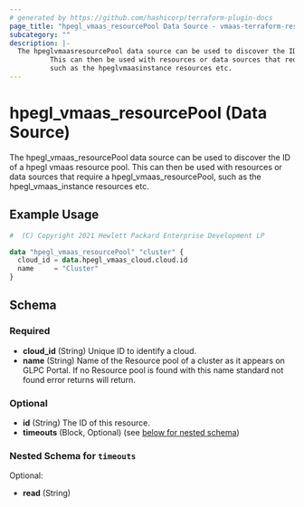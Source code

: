 ```yaml
---
# generated by https://github.com/hashicorp/terraform-plugin-docs
page_title: "hpegl_vmaas_resourcePool Data Source - vmaas-terraform-resources"
subcategory: ""
description: |-
  The hpeglvmaasresourcePool data source can be used to discover the ID of a hpegl vmaas resource pool.
          This can then be used with resources or data sources that require a hpeglvmaasresourcePool,
          such as the hpeglvmaasinstance resources etc.
---
```


# hpegl_vmaas_resourcePool (Data Source)

The hpegl_vmaas_resourcePool data source can be used to discover the ID of a hpegl vmaas resource pool.
		This can then be used with resources or data sources that require a hpegl_vmaas_resourcePool,
		such as the hpegl_vmaas_instance resources etc.

## Example Usage

```terraform
#  (C) Copyright 2021 Hewlett Packard Enterprise Development LP

data "hpegl_vmaas_resourcePool" "cluster" {
  cloud_id = data.hpegl_vmaas_cloud.cloud.id
  name     = "Cluster"
}
```

<!-- schema generated by tfplugindocs -->
## Schema

### Required

- **cloud_id** (String) Unique ID to identify a cloud.
- **name** (String) Name of the Resource pool of a cluster as it appears on GLPC Portal. If no Resource pool is found with this name standard not found error returns will return.

### Optional

- **id** (String) The ID of this resource.
- **timeouts** (Block, Optional) (see [below for nested schema](#nestedblock--timeouts))

<a id="nestedblock--timeouts"></a>
### Nested Schema for `timeouts`

Optional:

- **read** (String)


